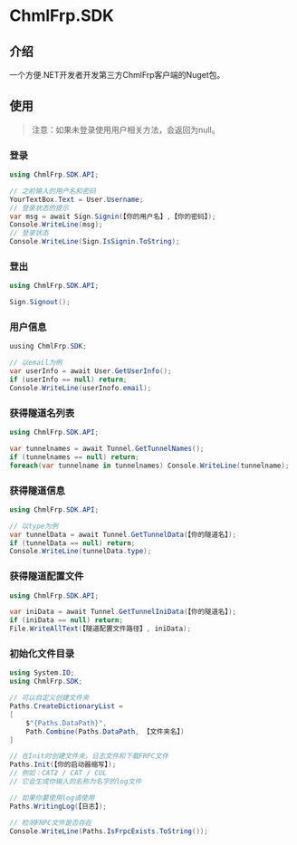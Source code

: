 # ChmlFrp.SDK

## 介绍

一个方便.NET开发者开发第三方ChmlFrp客户端的Nuget包。

## 使用

> 注意：如果未登录使用用户相关方法，会返回为null。

### 登录

```csharp
using ChmlFrp.SDK.API;

// 之前输入的用户名和密码
YourTextBox.Text = User.Username; 
// 登录状态的提示
var msg = await Sign.Signin(【你的用户名】,【你的密码】);
Console.WriteLine(msg);
// 登录状态
Console.WriteLine(Sign.IsSignin.ToString);
```

### 登出

```csharp
using ChmlFrp.SDK.API;

Sign.Signout();
```

### 用户信息

```csharp
uusing ChmlFrp.SDK;

// 以email为例
var userInfo = await User.GetUserInfo();
if (userInfo == null) return;
Console.WriteLine(userInofo.email);
```

### 获得隧道名列表

```csharp
using ChmlFrp.SDK.API;

var tunnelnames = await Tunnel.GetTunnelNames();
if (tunnelnames == null) return;
foreach(var tunnelname in tunnelnames) Console.WriteLine(tunnelname);
```

### 获得隧道信息

```csharp
using ChmlFrp.SDK.API;

// 以type为例
var tunnelData = await Tunnel.GetTunnelData(【你的隧道名】);
if (tunnelData == null) return;
Console.WriteLine(tunnelData.type);
```

### 获得隧道配置文件

```csharp
using ChmlFrp.SDK.API;

var iniData = await Tunnel.GetTunnelIniData(【你的隧道名】);
if (iniData == null) return;
File.WriteAllText(【隧道配置文件路径】, iniData);
```

### 初始化文件目录

```csharp
using System.IO;
using ChmlFrp.SDK;

// 可以自定义创建文件夹
Paths.CreateDictionaryList = 
[
    $"{Paths.DataPath}",
    Path.Combine(Paths.DataPath, 【文件夹名】)
]

// 在Init时创建文件夹，日志文件和下载FRPC文件
Paths.Init(【你的启动器缩写】);
// 例如：CAT2 / CAT / CUL
// 它会生成你输入的名称为名字的log文件

// 如果你要使用log请使用
Paths.WritingLog(【日志】);

// 检测FRPC文件是否存在
Console.WriteLine(Paths.IsFrpcExists.ToString());
```